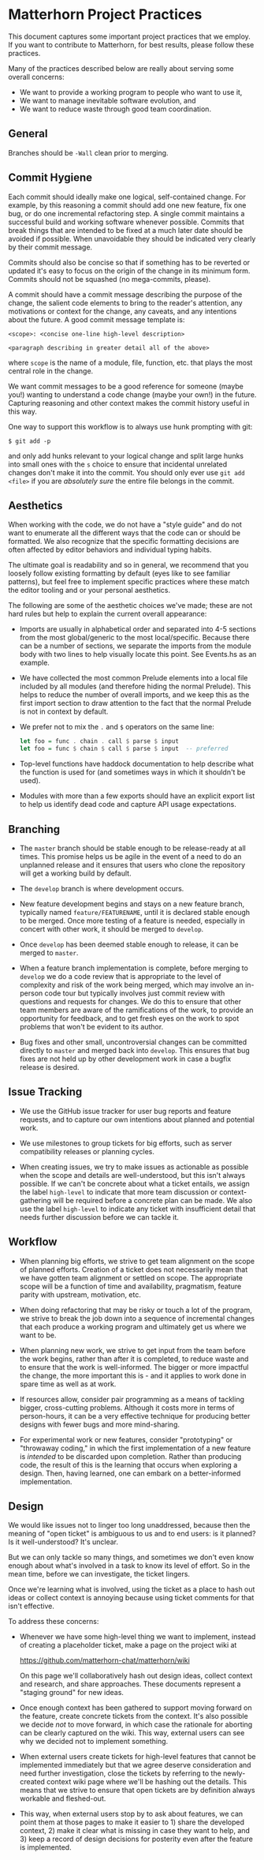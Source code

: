 
Matterhorn Project Practices
============================

This document captures some important project practices that we employ.
If you want to contribute to Matterhorn, for best results, please follow
these practices.

Many of the practices described below are really about serving some
overall concerns:

 * We want to provide a working program to people who want to use it,
 * We want to manage inevitable software evolution, and
 * We want to reduce waste through good team coordination.

General
-------

Branches should be `-Wall` clean prior to merging.

Commit Hygiene
--------------

Each commit should ideally make one logical, self-contained change. For
example, by this reasoning a commit should add one new feature, fix one
bug, or do one incremental refactoring step. A single commit maintains
a successful build and working software whenever possible. Commits that
break things that are intended to be fixed at a much later date should
be avoided if possible. When unavoidable they should be indicated very
clearly by their commit message.

Commits should also be concise so that if something has to be reverted
or updated it's easy to focus on the origin of the change in its
minimum form. Commits should not be squashed (no mega-commits, please).

A commit should have a commit message describing the purpose of the
change, the salient code elements to bring to the reader's attention,
any motivations or context for the change, any caveats, and any
intentions about the future. A good commit message template is:

```
<scope>: <concise one-line high-level description>

<paragraph describing in greater detail all of the above>
```

where `scope` is the name of a module, file, function, etc. that plays
the most central role in the change.

We want commit messages to be a good reference for someone (maybe you!)
wanting to understand a code change (maybe your own!) in the future.
Capturing reasoning and other context makes the commit history useful in
this way.

One way to support this workflow is to always use hunk prompting with
git:

```
$ git add -p
```

and only add hunks relevant to your logical change and split large hunks
into small ones with the `s` choice to ensure that incidental unrelated
changes don't make it into the commit. You should only ever use `git
add <file>` if you are *absolutely sure* the entire file belongs in the
commit.

Aesthetics
----------

When working with the code, we do not have a "style guide" and do not
want to enumerate all the different ways that the code can or should
be formatted.  We also recognize that the specific formatting
decisions are often affected by editor behaviors and individual typing
habits.

The ultimate goal is readability and so in general, we recommend that
you loosely follow existing formatting by default (eyes like to see
familiar patterns), but feel free to implement specific practices where
these match the editor tooling and or your personal aesthetics.

The following are some of the aesthetic choices we've made; these are
not hard rules but help to explain the current overall appearance:

  * Imports are usually in alphabetical order and separated into 4-5
    sections from the most global/generic to the most local/specific.
    Because there can be a number of sections, we separate the imports
    from the module body with two lines to help visually locate this
    point.  See Events.hs as an example.
    
  * We have collected the most common Prelude elements into a local
    file included by all modules (and therefore hiding the normal
    Prelude).  This helps to reduce the number of overall imports, and
    we keep this as the first import section to draw attention to the
    fact that the normal Prelude is not in context by default.
    
  * We prefer not to mix the `.` and `$` operators on the same line:

    ```haskell
    let foo = func . chain . call $ parse $ input
    let foo = func $ chain $ call $ parse $ input  -- preferred
    ```

  * Top-level functions have haddock documentation to help describe
    what the function is used for (and sometimes ways in which it
    shouldn't be used).

  * Modules with more than a few exports should have an explicit export
    list to help us identify dead code and capture API usage
    expectations.
    
Branching
---------

 * The `master` branch should be stable enough to be release-ready at
   all times. This promise helps us be agile in the event of a need
   to do an unplanned release and it ensures that users who clone the
   repository will get a working build by default.

 * The `develop` branch is where development occurs.

 * New feature development begins and stays on a new feature branch,
   typically named `feature/FEATURENAME`, until it is declared stable
   enough to be merged. Once more testing of a feature is needed,
   especially in concert with other work, it should be merged to
   `develop`.

 * Once `develop` has been deemed stable enough to release, it can be
   merged to `master`.

 * When a feature branch implementation is complete, before merging to
   `develop` we do a code review that is appropriate to the level of
   complexity and risk of the work being merged, which may involve an
   in-person code tour but typically involves just commit review with
   questions and requests for changes. We do this to ensure that other
   team members are aware of the ramifications of the work, to provide
   an opportunity for feedback, and to get fresh eyes on the work to
   spot problems that won't be evident to its author.

 * Bug fixes and other small, uncontroversial changes can be committed
   directly to `master` and merged back into `develop`. This ensures
   that bug fixes are not held up by other development work in case a
   bugfix release is desired.

Issue Tracking
--------------

 * We use the GitHub issue tracker for user bug reports and feature
   requests, and to capture our own intentions about planned and
   potential work.

 * We use milestones to group tickets for big efforts, such as server
   compatibility releases or planning cycles.

 * When creating issues, we try to make issues as actionable as possible
   when the scope and details are well-understood, but this isn't always
   possible. If we can't be concrete about what a ticket entails, we
   assign the label `high-level` to indicate that more team discussion
   or context-gathering will be required before a concrete plan can be
   made. We also use the label `high-level` to indicate any ticket with
   insufficient detail that needs further discussion before we can
   tackle it.

Workflow
--------

 * When planning big efforts, we strive to get team alignment on the
   scope of planned efforts. Creation of a ticket does not necessarily
   mean that we have gotten team alignment or settled on scope. The
   appropriate scope will be a function of time and availability,
   pragmatism, feature parity with upstream, motivation, etc.

 * When doing refactoring that may be risky or touch a lot of the
   program, we strive to break the job down into a sequence of
   incremental changes that each produce a working program and
   ultimately get us where we want to be.

 * When planning new work, we strive to get input from the team before
   the work begins, rather than after it is completed, to reduce waste
   and to ensure that the work is well-informed. The bigger or more
   impactful the change, the more important this is - and it applies to
   work done in spare time as well as at work.

 * If resources allow, consider pair programming as a means of tackling
   bigger, cross-cutting problems. Although it costs more in terms of
   person-hours, it can be a very effective technique for producing
   better designs with fewer bugs and more mind-sharing.

 * For experimental work or new features, consider "prototyping" or
   "throwaway coding," in which the first implementation of a new
   feature is *intended* to be discarded upon completion. Rather than
   producing code, the result of this is the learning that occurs
   when exploring a design. Then, having learned, one can embark on a
   better-informed implementation.

Design
------

We would like issues not to linger too long unaddressed, because then
the meaning of "open ticket" is ambiguous to us and to end users: is it
planned? Is it well-understood? It's unclear.

But we can only tackle so many things, and sometimes we don't even know
enough about what's involved in a task to know its level of effort. So
in the mean time, before we can investigate, the ticket lingers.

Once we're learning what is involved, using the ticket as a place to
hash out ideas or collect context is annoying because using ticket
comments for that isn't effective.

To address these concerns:

 * Whenever we have some high-level thing we want to implement, instead
   of creating a placeholder ticket, make a page on the project wiki at

   https://github.com/matterhorn-chat/matterhorn/wiki

   On this page we'll collaboratively hash out design ideas, collect
   context and research, and share approaches. These documents represent
   a "staging ground" for new ideas.

 * Once enough context has been gathered to support moving forward on
   the feature, create concrete tickets from the context. It's also
   possible we decide *not* to move forward, in which case the rationale
   for aborting can be clearly captured on the wiki. This way, external
   users can see why we decided not to implement something.

 * When external users create tickets for high-level features that
   cannot be implemented immediately but that we agree deserve
   consideration and need further investigation, close the tickets
   by referring to the newly-created context wiki page where we'll
   be hashing out the details. This means that we strive to ensure that
   open tickets are by definition always workable and fleshed-out.

 * This way, when external users stop by to ask about features, we can
   point them at those pages to make it easier to 1) share the developed
   context, 2) make it clear what is missing in case they want to help,
   and 3) keep a record of design decisions for posterity even after the
   feature is implemented.
